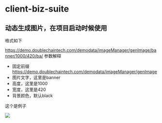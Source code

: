 # client-biz-suite

## 动态生成图片，在项目启动时候使用

格式如下

https://demo.doublechaintech.com/demodata/imageManager/genImage/banner/1000/420/ba/
参数解释

* 固定前缀 https://demo.doublechaintech.com/demodata/imageManager/genImage
* 图片文字，这里是banner
* 高度，这里是1000
* 宽度，这里是420
* 背景颜色，默认black

这个是例子

<img src="https://demo.doublechaintech.com/demodata/imageManager/genImage/banner/1000/421/ba/"/>








